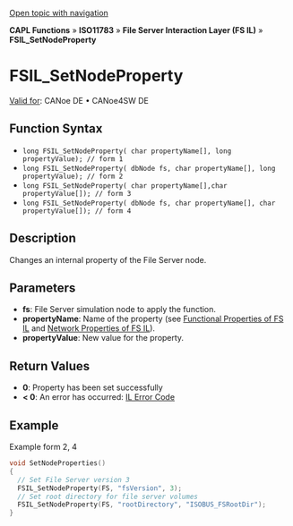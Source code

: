 [Open topic with navigation](../../../../../../CANoeDEFamily.htm#Topics/CAPLFunctions/ISO11783/ISOInteractionLayerFS/Functions/CAPLfunctionIso11783FSILSetNodeProperty.md)

**CAPL Functions** » **ISO11783** » **File Server Interaction Layer (FS IL)** » **FSIL_SetNodeProperty**

# FSIL_SetNodeProperty

[Valid for](../../../../Shared/FeatureAvailability.md): CANoe DE • CANoe4SW DE

## Function Syntax

- `long FSIL_SetNodeProperty( char propertyName[], long propertyValue); // form 1`
- `long FSIL_SetNodeProperty( dbNode fs, char propertyName[], long propertyValue); // form 2`
- `long FSIL_SetNodeProperty( char propertyName[],char propertyValue[]); // form 3`
- `long FSIL_SetNodeProperty( dbNode fs, char propertyName[], char propertyValue[]); // form 4`

## Description

Changes an internal property of the File Server node.

## Parameters

- **fs**: File Server simulation node to apply the function.
- **propertyName**: Name of the property (see [Functional Properties of FS IL](../CAPLfunctionsISOILFSProperties.md) and [Network Properties of FS IL](../CAPLfunctionsISOILFSNetworkProperties.md)).
- **propertyValue**: New value for the property.

## Return Values

- **0**: Property has been set successfully
- **< 0**: An error has occurred: [IL Error Code](../../../CAPLfunctionsISOj1939ErrorCodes.md)

## Example

Example form 2, 4

```c
void SetNodeProperties()
{
  // Set File Server version 3
  FSIL_SetNodeProperty(FS, "fsVersion", 3);
  // Set root directory for file server volumes
  FSIL_SetNodeProperty(FS, "rootDirectory", "ISOBUS_FSRootDir");
}
```
